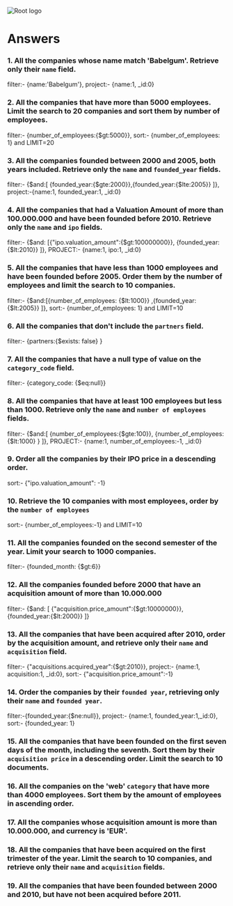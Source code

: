 ![Root logo](https://imgur.com/Hq8xgzy.png)
# Answers

### 1. All the companies whose name match 'Babelgum'. Retrieve only their `name` field.
filter:- {name:'Babelgum'}, project:- {name:1, _id:0}


### 2. All the companies that have more than 5000 employees. Limit the search to 20 companies and sort them by **number of employees**.

filter:- {number_of_employees:{$gt:5000}}, sort:- {number_of_employees: 1} and LIMIT=20

### 3. All the companies founded between 2000 and 2005, both years included. Retrieve only the `name` and `founded_year` fields.

filter:- {$and:[ {founded_year:{$gte:2000}},{founded_year:{$lte:2005}} ]}, project:-{name:1, founded_year:1, _id:0}

### 4. All the companies that had a Valuation Amount of more than 100.000.000 and have been founded before 2010. Retrieve only the `name` and `ipo` fields.

filter:- {$and: [{"ipo.valuation_amount":{$gt:100000000}}, {founded_year: {$lt:2010}} ]}, PROJECT:- {name:1, ipo:1, _id:0}

### 5. All the companies that have less than 1000 employees and have been founded before 2005. Order them by the number of employees and limit the search to 10 companies.
filter:- {$and:[{number_of_employees: {$lt:1000}} ,{founded_year: {$lt:2005}} ]}, sort:- {number_of_employees: 1} and LIMIT=10

### 6. All the companies that don't include the `partners` field.
filter:- {partners:{$exists: false} }

### 7. All the companies that have a null type of value on the `category_code` field.

filter:- {category_code: {$eq:null}}

### 8. All the companies that have at least 100 employees but less than 1000. Retrieve only the `name` and `number of employees` fields.

filter:- {$and:[ {number_of_employees:{$gte:100}}, {number_of_employees:{$lt:1000} } ]},  PROJECT:- {name:1, number_of_employees:-1, _id:0}

### 9. Order all the companies by their IPO price in a descending order.

sort:- {"ipo.valuation_amount": -1}

### 10. Retrieve the 10 companies with most employees, order by the `number of employees`

sort:- {number_of_employees:-1} and LIMIT=10

### 11. All the companies founded on the second semester of the year. Limit your search to 1000 companies.

filter:- {founded_month: {$gt:6}}

### 12. All the companies founded before 2000 that have an acquisition amount of more than 10.000.000

filter:- {$and: [ {"acquisition.price_amount":{$gt:10000000}}, {founded_year:{$lt:2000}} ]}

### 13. All the companies that have been acquired after 2010, order by the acquisition amount, and retrieve only their `name` and `acquisition` field.
filter:- {"acquisitions.acquired_year":{$gt:2010}}, project:- {name:1, acquisition:1, _id:0}, sort:- {"acquisition.price_amount":-1}

### 14. Order the companies by their `founded year`, retrieving only their `name` and `founded year`.

filter:-{founded_year:{$ne:null}}, project:- {name:1, founded_year:1,_id:0}, sort:- {founded_year: 1}

### 15. All the companies that have been founded on the first seven days of the month, including the seventh. Sort them by their `acquisition price` in a descending order. Limit the search to 10 documents.

<!-- Your Code Goes Here -->

### 16. All the companies on the 'web' `category` that have more than 4000 employees. Sort them by the amount of employees in ascending order.

<!-- Your Code Goes Here -->

### 17. All the companies whose acquisition amount is more than 10.000.000, and currency is 'EUR'.

<!-- Your Code Goes Here -->

### 18. All the companies that have been acquired on the first trimester of the year. Limit the search to 10 companies, and retrieve only their `name` and `acquisition` fields.

<!-- Your Code Goes Here -->

### 19. All the companies that have been founded between 2000 and 2010, but have not been acquired before 2011.

<!-- Your Code Goes Here -->
